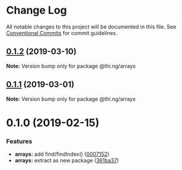 # Change Log

All notable changes to this project will be documented in this file.
See [Conventional Commits](https://conventionalcommits.org) for commit guidelines.

## [0.1.2](https://github.com/thi-ng/umbrella/compare/@thi.ng/arrays@0.1.1...@thi.ng/arrays@0.1.2) (2019-03-10)

**Note:** Version bump only for package @thi.ng/arrays





## [0.1.1](https://github.com/thi-ng/umbrella/compare/@thi.ng/arrays@0.1.0...@thi.ng/arrays@0.1.1) (2019-03-01)

**Note:** Version bump only for package @thi.ng/arrays





# 0.1.0 (2019-02-15)


### Features

* **arrays:** add find/findIndex() ([0007152](https://github.com/thi-ng/umbrella/commit/0007152))
* **arrays:** extract as new package ([361ba37](https://github.com/thi-ng/umbrella/commit/361ba37))
